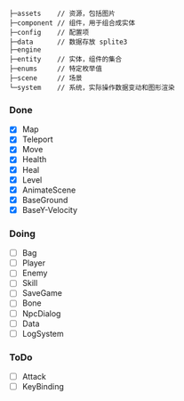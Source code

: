 ```
├─assets    // 资源，包括图片
├─component // 组件，用于组合成实体
├─config    // 配置项
├─data      // 数据存放 splite3
├─engine    
├─entity    // 实体，组件的集合
├─enums     // 特定枚举值
├─scene     // 场景
└─system    // 系统，实际操作数据变动和图形渲染
```


### Done
- [x] Map
- [x] Teleport
- [x] Move
- [x] Health
- [x] Heal
- [x] Level
- [x] AnimateScene
- [x] BaseGround
- [x] BaseY-Velocity

### Doing
- [ ] Bag
- [ ] Player
- [ ] Enemy
- [ ] Skill
- [ ] SaveGame
- [ ] Bone
- [ ] NpcDialog
- [ ] Data
- [ ] LogSystem

### ToDo
- [ ] Attack
- [ ] KeyBinding